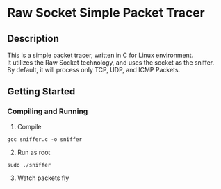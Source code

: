 # Raw Socket Simple Packet Tracer

## Description

This is a simple packet tracer, written in C for Linux environment.<br>
It utilizes the Raw Socket technology, and uses the socket as the sniffer.<br>
By default, it will process only TCP, UDP, and ICMP Packets.

## Getting Started

### Compiling and Running

1. Compile
```
gcc sniffer.c -o sniffer
```
2. Run as root
```
sudo ./sniffer
```
3. Watch packets fly
